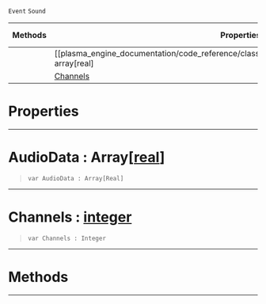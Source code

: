  `Event` `Sound`



|Methods|Properties|Base Classes|Derived Classes|
|---|---|---|---|
| |[[plasma_engine_documentation/code_reference/class_reference/audiofloatdataevent/#audiodata-array[real] | AudioData]]|[event](https://plasmaengine.github.io/PlasmaDocs/Plasma1/C++/code_reference/class_reference/event.md)| |
| |[ Channels](https://plasmaengine.github.io/PlasmaDocs/Plasma1/C++/code_reference/class_reference/audiofloatdataevent.md#channels-plasma-engine-doc)| | |


 #  Properties


---  
 #  AudioData : Array[[real](https://plasmaengine.github.io/PlasmaDocs/Plasma1/C++/code_reference/lightning_base_types/real.md)]

> 
> ``` lang=cpp, name=Lightning
> var AudioData : Array[Real]


---  
 #  Channels : [integer](https://plasmaengine.github.io/PlasmaDocs/Plasma1/C++/code_reference/lightning_base_types/integer.md)

> 
> ``` lang=cpp, name=Lightning
> var Channels : Integer


---  
 #  Methods


---  
 

 